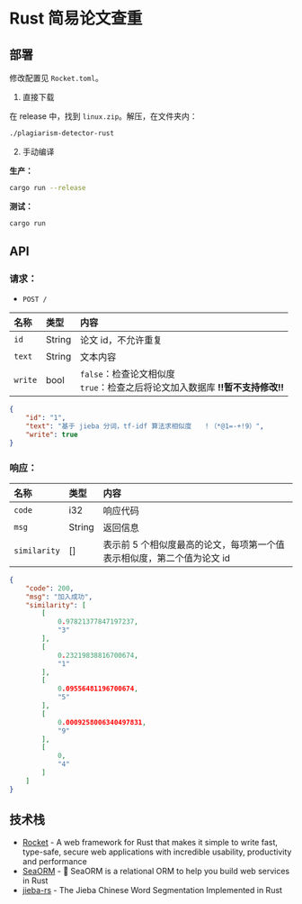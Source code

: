 # Rust 简易论文查重

## 部署

修改配置见 `Rocket.toml`。

1. 直接下载

在 release 中，找到 `linux.zip`。解压，在文件夹内：
```sh
./plagiarism-detector-rust
```

2. 手动编译

**生产：**

```sh
cargo run --release
```

**测试：**

```sh
cargo run
```

## API

### 请求：

- `POST /`

| 名称    | 类型   | 内容                                                                               |
| :------ | :----- | :--------------------------------------------------------------------------------- |
| `id`    | String | 论文 id，不允许重复                                                                |
| `text`  | String | 文本内容                                                                           |
| `write` | bool   | `false`：检查论文相似度 <br> `true`：检查之后将论文加入数据库 **!!暂不支持修改!!** |


```json
{
    "id": "1",
    "text": "基于 jieba 分词，tf-idf 算法求相似度   ！（*@1=-+!9）",
    "write": true
}
```

### 响应：

| 名称         | 类型   | 内容                                                                   |
| :----------- | :----- | :--------------------------------------------------------------------- |
| `code`       | i32    | 响应代码                                                               |
| `msg`        | String | 返回信息                                                               |
| `similarity` | []     | 表示前 5 个相似度最高的论文，每项第一个值表示相似度，第二个值为论文 id |


```json
{
    "code": 200,
    "msg": "加入成功",
    "similarity": [
        [
            0.97821377847197237,
            "3"
        ],
        [
            0.23219838816700674,
            "1"
        ],
        [
            0.09556481196700674,
            "5"
        ],
        [
            0.0009258006340497831,
            "9"
        ],
        [
            0,
            "4"
        ]
    ]
}
```

## 技术栈

- [Rocket](https://rocket.rs/) - A web framework for Rust that makes it simple to write fast, type-safe, secure web applications with incredible usability, productivity and performance
- [SeaORM](https://www.sea-ql.org/SeaORM/) - 🐚 SeaORM is a relational ORM to help you build web services in Rust
- [jieba-rs](https://github.com/messense/jieba-rs) - The Jieba Chinese Word Segmentation Implemented in Rust

